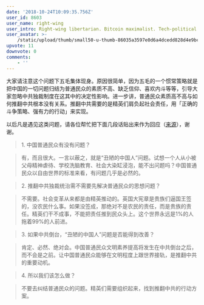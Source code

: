 ```yaml
---
date: '2018-10-24T10:09:35.756Z'
user_id: 8603
user_name: right-wing
user_intro: Right-wing libertarian. Bitcoin maximalist. Tech-political activist.
user_avatar: >-
    /static/upload/thumb/small50-u-thumb-86035a3597e0d6a4dcedd828d4e9bc9d59c7805c585d.png
upvote: 11
downvote: 0
comments:
    - ''
---
```


大家请注意这个问题下五毛集体现身。原因很简单，因为五毛的一个惯常策略就是把中国的一切问题归结为普通民众的素质不高、缺乏信仰、喜欢内斗等等，引导大家忽略中共独裁制度在这其中的决定性影响。进一步讲，普通民众素质高不高与如何推翻中共根本没有关系。推翻中共需要的是精英们肩负起社会责任，用「正确的斗争策略、强有力的行动」来实现。

以后凡是遇见这类问题，请各位帮忙把下面几段话贴出来作为回应（[来源](https://pincongbackup.github.io/p/147098/?s=147918)），谢谢。

> 1\. 中国普通民众有没有问题？

> 有，而且很大。一言以蔽之，就是“丑陋的中国人”问题。试想一个人从小被父母精神虐待、学校洗脑教育、社会大染缸浸泡，能不出问题吗？中国普通民众以自由世界的标准来看，有问题几乎是必然的。

> 2\. 推翻中共独裁统治需不需要先解决普通民众的思想问题？

> 不需要。社会变革从来都是由精英推动的。英国大宪章是贵族们逼国王签的，没农民什么事。如果没签成，那绝对不是农民的责任，而是贵族的责任。精英们干不成事，不能把责任推到民众头上。这个世界永远是1%的人拖着99%的人前进。

> 3\. 如果中共倒台，“丑陋的中国人”问题是否能得到改善？

> 肯定、必然、绝对会。中国普通民众文明素养提高将发生在中共倒台之后，而不会是之前。让中国普通民众能够在文明程度上跟世界接轨，是推翻中共的重要动机。

> 4\. 所以我们该怎么做？

> 不要去纠结普通民众的问题。精英们需要组织起来，找到推翻中共的行动方案。
